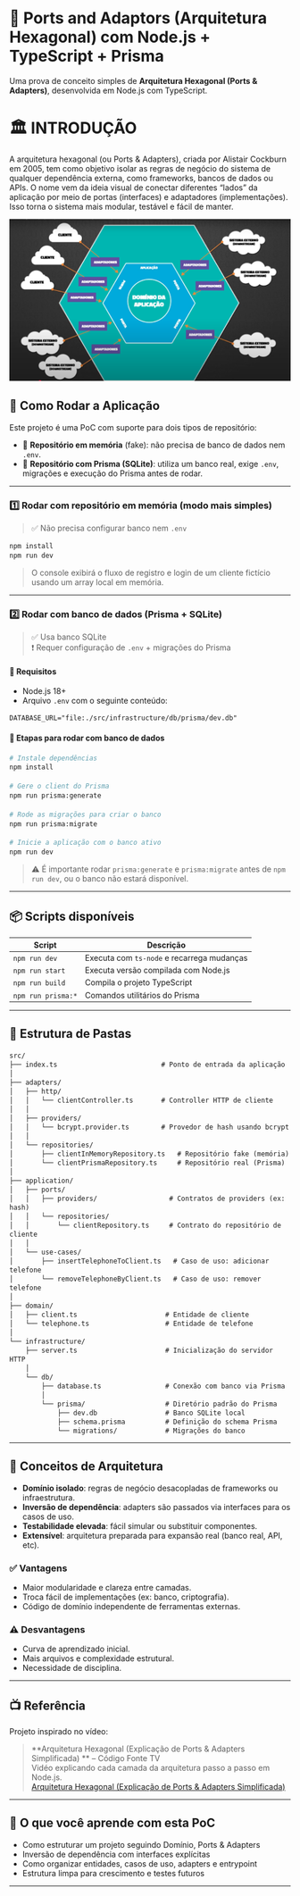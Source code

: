 # 🔷 Ports and Adaptors (Arquitetura Hexagonal) com Node.js + TypeScript + Prisma

Uma prova de conceito simples de **Arquitetura Hexagonal (Ports & Adapters)**, desenvolvida em Node.js com TypeScript.

# 🏛️ INTRODUÇÃO

A arquitetura hexagonal (ou Ports & Adapters), criada por Alistair Cockburn em 2005, tem como objetivo isolar as regras de negócio do sistema de qualquer dependência externa, como frameworks, bancos de dados ou APIs. O nome vem da ideia visual de conectar diferentes “lados” da aplicação por meio de portas (interfaces) e adaptadores (implementações). Isso torna o sistema mais modular, testável e fácil de manter.

![Hexagonal Architecture](./hexagonal.png)

## 🚀 Como Rodar a Aplicação

Este projeto é uma PoC com suporte para dois tipos de repositório:

- 🧪 **Repositório em memória** (fake): não precisa de banco de dados nem `.env`.
- 🧱 **Repositório com Prisma (SQLite)**: utiliza um banco real, exige `.env`, migrações e execução do Prisma antes de rodar.

---

### 1️⃣ Rodar com repositório em memória (modo mais simples)

> ✅ Não precisa configurar banco nem `.env`

```bash
npm install
npm run dev
```

> O console exibirá o fluxo de registro e login de um cliente fictício usando um array local em memória.

---

### 2️⃣ Rodar com banco de dados (Prisma + SQLite)

> ✅ Usa banco SQLite  
> ❗️ Requer configuração de `.env` + migrações do Prisma

#### 🧾 Requisitos

- Node.js 18+
- Arquivo `.env` com o seguinte conteúdo:

```env
DATABASE_URL="file:./src/infrastructure/db/prisma/dev.db"
```

#### 🔧 Etapas para rodar com banco de dados

```bash
# Instale dependências
npm install

# Gere o client do Prisma
npm run prisma:generate

# Rode as migrações para criar o banco
npm run prisma:migrate

# Inicie a aplicação com o banco ativo
npm run dev
```

> ⚠️ É importante rodar `prisma:generate` e `prisma:migrate` antes de `npm run dev`, ou o banco não estará disponível.

---

## 📦 Scripts disponíveis

| Script               | Descrição                                 |
|----------------------|-------------------------------------------|
| `npm run dev`        | Executa com `ts-node` e recarrega mudanças |
| `npm run start`      | Executa versão compilada com Node.js       |
| `npm run build`      | Compila o projeto TypeScript               |
| `npm run prisma:*`   | Comandos utilitários do Prisma             |

---

## 📁 Estrutura de Pastas

```
src/
├── index.ts                          # Ponto de entrada da aplicação
│
├── adapters/
│   ├── http/
│   │   └── clientController.ts       # Controller HTTP de cliente
│   │
│   ├── providers/
│   │   └── bcrypt.provider.ts        # Provedor de hash usando bcrypt
│   │
│   └── repositories/
│       ├── clientInMemoryRepository.ts   # Repositório fake (memória)
│       └── clientPrismaRepository.ts     # Repositório real (Prisma)
│
├── application/
│   ├── ports/                          
│   │   ├── providers/                  # Contratos de providers (ex: hash)
│   │   └── repositories/
│   │       └── clientRepository.ts     # Contrato do repositório de cliente
│   │
│   └── use-cases/
│       ├── insertTelephoneToClient.ts   # Caso de uso: adicionar telefone
│       └── removeTelephoneByClient.ts   # Caso de uso: remover telefone
│
├── domain/
│   ├── client.ts                      # Entidade de cliente
│   └── telephone.ts                   # Entidade de telefone
│
└── infrastructure/
    ├── server.ts                      # Inicialização do servidor HTTP
    │
    └── db/
        ├── database.ts                # Conexão com banco via Prisma
        │
        └── prisma/                    # Diretório padrão do Prisma
            ├── dev.db                 # Banco SQLite local
            ├── schema.prisma          # Definição do schema Prisma
            └── migrations/            # Migrações do banco

```
---

## 🧱 Conceitos de Arquitetura

- **Domínio isolado**: regras de negócio desacopladas de frameworks ou infraestrutura.
- **Inversão de dependência**: adapters são passados via interfaces para os casos de uso.
- **Testabilidade elevada**: fácil simular ou substituir componentes.
- **Extensível**: arquitetura preparada para expansão real (banco real, API, etc).

### ✅ Vantagens

- Maior modularidade e clareza entre camadas.
- Troca fácil de implementações (ex: banco, criptografia).
- Código de domínio independente de ferramentas externas.

### ⚠️ Desvantagens

- Curva de aprendizado inicial.
- Mais arquivos e complexidade estrutural.
- Necessidade de disciplina.

---

## 📺 Referência

Projeto inspirado no vídeo:  
> **Arquitetura Hexagonal (Explicação de Ports & Adapters Simplificada) ** – Código Fonte TV  
> Vidéo explicando cada camada da arquitetura passo a passo em Node.js.  
[Arquitetura Hexagonal (Explicação de Ports & Adapters Simplificada) ](https://www.youtube.com/watch?v=7SaA3HCOc4c)


---

## 🧠 O que você aprende com esta PoC

- Como estruturar um projeto seguindo Domínio, Ports & Adapters  
- Inversão de dependência com interfaces explícitas  
- Como organizar entidades, casos de uso, adapters e entrypoint  
- Estrutura limpa para crescimento e testes futuros

---
